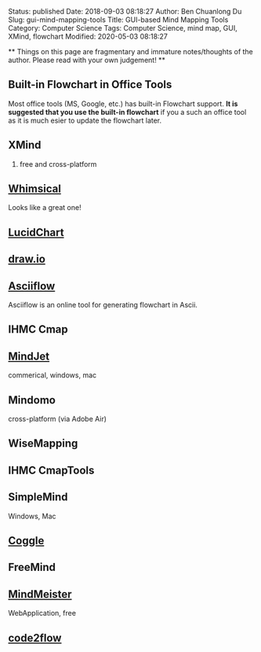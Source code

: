 Status: published
Date: 2018-09-03 08:18:27
Author: Ben Chuanlong Du
Slug: gui-mind-mapping-tools
Title: GUI-based Mind Mapping Tools
Category: Computer Science
Tags: Computer Science, mind map, GUI, XMind, flowchart
Modified: 2020-05-03 08:18:27

**
Things on this page are
fragmentary and immature notes/thoughts of the author.
Please read with your own judgement!
**

## Built-in Flowchart in Office Tools

Most office tools (MS, Google, etc.) has built-in Flowchart support.
**It is suggested that you use the built-in flowchart** 
if you a such an office tool
as it is much esier to update the flowchart later.

## XMind

1. free and cross-platform

## [Whimsical](https://whimsical.com/)
Looks like a great one!

## [LucidChart](https://www.lucidchart.com/)

## [draw.io](https://www.draw.io/)

## [Asciiflow](http://asciiflow.com/)

Asciiflow is an online tool for generating flowchart in Ascii.

## IHMC Cmap

## [MindJet](http://www.mindjet.com/)
commerical, windows, mac

## Mindomo
cross-platform (via Adobe Air)

## WiseMapping

## IHMC CmapTools

## SimpleMind
Windows, Mac

## [Coggle](http://coggle.it/)

## FreeMind

## [MindMeister](https://www.mindmeister.com/)
WebApplication, free

## [code2flow](http://code2flow.com/)